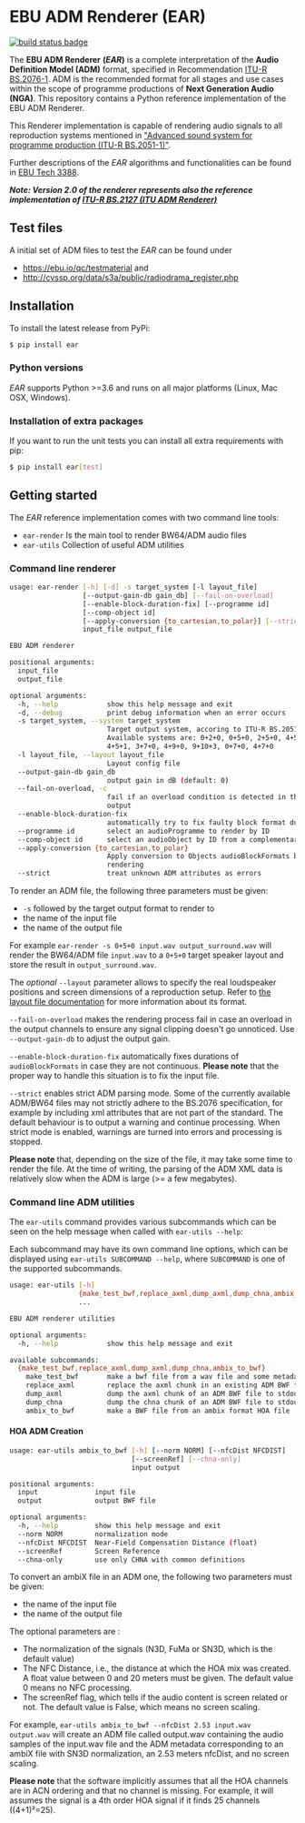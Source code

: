 # EBU ADM Renderer (EAR)

[![build status badge](https://github.com/ebu/ebu_adm_renderer/workflows/test/badge.svg)](https://github.com/ebu/ebu_adm_renderer/actions?workflow=test)

The **EBU ADM Renderer** **(*EAR*)** is a complete interpretation of the **Audio Definition Model (ADM)** format, specified in Recommendation [ITU-R BS.2076-1](https://www.itu.int/rec/R-REC-BS.2076/en). ADM is the recommended format for all stages and use cases within the scope of programme productions of **Next Generation Audio (NGA)**. This repository contains a Python reference implementation of the EBU ADM Renderer.

This Renderer implementation is capable of rendering audio signals to all reproduction systems mentioned in ["Advanced sound system for programme production (ITU-R BS.2051-1)"](https://www.itu.int/rec/R-REC-BS.2051/en).

Further descriptions of the *EAR* algorithms and functionalities can be found in [EBU Tech 3388](https://tech.ebu.ch/publications/adm-renderer-for-use-in-nga-broadcasting).

***Note: Version 2.0 of the renderer represents also the reference implementation of [ITU-R BS.2127 (ITU ADM Renderer)](https://www.itu.int/rec/R-REC-BS.2127/en)***

## Test files
A initial set of ADM files to test the *EAR* can be found under
  - https://ebu.io/qc/testmaterial and
  - http://cvssp.org/data/s3a/public/radiodrama_register.php

## Installation

To install the latest release from PyPi:

```bash
$ pip install ear
```

### Python versions

*EAR* supports Python >=3.6 and runs on all major platforms (Linux, Mac OSX,
Windows).

### Installation of extra packages

If you want to run the unit tests you can install all extra requirements with pip:
```bash
$ pip install ear[test]
```

## Getting started

The *EAR* reference implementation comes with two command line tools:

- `ear-render` Is the main tool to render BW64/ADM audio files
- `ear-utils` Collection of useful ADM utilities

### Command line renderer

```bash
usage: ear-render [-h] [-d] -s target_system [-l layout_file]
                  [--output-gain-db gain_db] [--fail-on-overload]
                  [--enable-block-duration-fix] [--programme id]
                  [--comp-object id]
                  [--apply-conversion {to_cartesian,to_polar}] [--strict]
                  input_file output_file

EBU ADM renderer

positional arguments:
  input_file
  output_file

optional arguments:
  -h, --help            show this help message and exit
  -d, --debug           print debug information when an error occurs
  -s target_system, --system target_system
                        Target output system, accoring to ITU-R BS.2051.
                        Available systems are: 0+2+0, 0+5+0, 2+5+0, 4+5+0,
                        4+5+1, 3+7+0, 4+9+0, 9+10+3, 0+7+0, 4+7+0
  -l layout_file, --layout layout_file
                        Layout config file
  --output-gain-db gain_db
                        output gain in dB (default: 0)
  --fail-on-overload, -c
                        fail if an overload condition is detected in the
                        output
  --enable-block-duration-fix
                        automatically try to fix faulty block format durations
  --programme id        select an audioProgramme to render by ID
  --comp-object id      select an audioObject by ID from a complementary group
  --apply-conversion {to_cartesian,to_polar}
                        Apply conversion to Objects audioBlockFormats before
                        rendering
  --strict              treat unknown ADM attributes as errors
```

To render an ADM file, the following three parameters must be given:
  - `-s` followed by the target output format to render to
  - the name of the input file
  - the name of the output file

For example `ear-render -s 0+5+0 input.wav output_surround.wav` will render the BW64/ADM file `input.wav` to a `0+5+0` target speaker layout and store the result in `output_surround.wav`.

The *optional* `--layout` parameter allows to specify the real loudspeaker positions and screen dimensions of a reproduction setup.
Refer to [the layout file documentation](doc/layout_file.md) for more information about its format.

`--fail-on-overload` makes the rendering process fail in case an overload in the output channels to ensure any signal clipping doesn't go unnoticed. Use `--output-gain-db` to adjust the output gain.

`--enable-block-duration-fix` automatically fixes durations of `audioBlockFormats` in case they are not continuous.
**Please note** that the proper way to handle this situation is to fix the input file.

`--strict` enables strict ADM parsing mode. Some of the currently available
ADM/BW64 files may not strictly adhere to the BS.2076 specification, for example by including xml attributes that are not part of the standard.
The default behaviour is to output a warning and continue processing.
When strict mode is enabled, warnings are turned into errors and processing is  stopped.


**Please note** that, depending on the size of the file, it may
take some time to render the file. At the time of writing, the parsing of the ADM XML data is relatively slow when the ADM is large (>= a few megabytes).

### Command line ADM utilities

The `ear-utils` command provides various subcommands which can be seen on the help message
when called with `ear-utils --help`:

Each subcommand may have its own command line options, which can be
displayed using `ear-utils SUBCOMMAND --help`, where `SUBCOMMAND` is one of the supported subcommands.

```bash
usage: ear-utils [-h]
                 {make_test_bwf,replace_axml,dump_axml,dump_chna,ambix_to_bwf}
                 ...

EBU ADM renderer utilities

optional arguments:
  -h, --help            show this help message and exit

available subcommands:
  {make_test_bwf,replace_axml,dump_axml,dump_chna,ambix_to_bwf}
    make_test_bwf       make a bwf file from a wav file and some metadata
    replace_axml        replace the axml chunk in an existing ADM BWF file
    dump_axml           dump the axml chunk of an ADM BWF file to stdout
    dump_chna           dump the chna chunk of an ADM BWF file to stdout
    ambix_to_bwf        make a BWF file from an ambix format HOA file
```

#### HOA ADM Creation
```bash
usage: ear-utils ambix_to_bwf [-h] [--norm NORM] [--nfcDist NFCDIST]
                              [--screenRef] [--chna-only]
                              input output

positional arguments:
  input              input file
  output             output BWF file

optional arguments:
  -h, --help         show this help message and exit
  --norm NORM        normalization mode
  --nfcDist NFCDIST  Near-Field Compensation Distance (float)
  --screenRef        Screen Reference
  --chna-only        use only CHNA with common definitions
```


To convert an ambiX file in an ADM one, the following two parameters must be given:
-   the name of the input file
-   the name of the output file

The optional parameters are :
-   The normalization of the signals (N3D, FuMa or SN3D, which is the default value)
-   The NFC Distance, i.e., the distance at which the HOA mix was created. A float value between 0 and 20 meters must be given.
    The default value 0 means no NFC processing.
-   The screenRef flag, which tells if the audio content is screen related or not. The default value is False, which means no screen scaling.

For example, `ear-utils ambix_to_bwf --nfcDist 2.53 input.wav output.wav` will create an ADM file called output.wav containing the audio samples of the input.wav file and the ADM metadata corresponding to an ambiX file with SN3D normalization, an 2.53 meters nfcDist, and no screen scaling.

**Please note** that the software implicitly assumes that all the HOA channels are in ACN ordering and that no channel is missing. For example, it will assumes the signal is a 4th order HOA signal if it finds 25 channels ((4+1)²=25).

